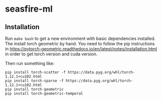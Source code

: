 # seasfire-ml

## Installation 

Run `make bash` to get a new environment with basic dependencies installed. 
The install torch geometric by hand. You need to follow the pip instructions 
in https://pytorch-geometric.readthedocs.io/en/latest/notes/installation.html in 
order to get torch version and cuda version. 

Then run something like:

```
pip install torch-scatter -f https://data.pyg.org/whl/torch-1.12.1+cu102.html
pip install torch-sparse -f https://data.pyg.org/whl/torch-1.12.1+cu102.html
pip install torch-geometric
pip install torch-geometric-temporal
```

